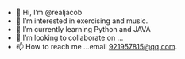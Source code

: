 - 👋 Hi, I’m @realjacob
- 👀 I’m interested in exercising and music.
- 🌱 I’m currently learning Python and JAVA
- 💞️ I’m looking to collaborate on ...
- 📫 How to reach me ...email 921957815@qq.com.

<!---
realjacob/realjacob is a ✨ special ✨ repository because its `README.md` (this file) appears on your GitHub profile.
You can click the Preview link to take a look at your changes.
--->

